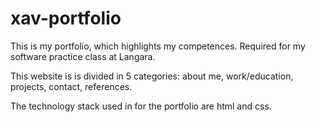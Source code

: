 # xav-portfolio
This is my portfolio, which highlights my competences. Required for my software practice class at Langara.

This website is is divided in 5 categories:
about me, work/education, projects, contact, references. 

The technology stack used in for the portfolio are html and css.
